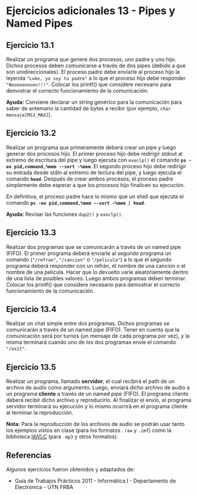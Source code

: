 # Ejercicios adicionales 13 - Pipes y Named Pipes

## Ejercicio 13.1
Realizar un programa que genere dos procesos, uno padre y uno hijo. Dichos procesos deben comunicarse a través de dos pipes (debido a que son unidireccionales). El proceso padre debe enviarle al proceso hijo la leyenda `"Luke, yo soy tu padre"` a lo que el proceso hijo debe responder `"Noooooooooo!!!"`. Colocar los printf() que considere necesario para demostrar el correcto funcionamiento de la comunicación. 

**Ayuda:** Conviene declarar un string genérico para la comunicación para saber de antemano la cantidad de bytes a recibir (por ejemplo, `char mensaje[MSJ_MAX]`).

## Ejercicio 13.2
Realizar un programa que primeramente deberá crear un pipe y luego generar dos procesos hijo. El primer proceso hijo debe redirigir stdout al extremo de escritura del pipe y luego ejecuta con `execlp()` el comando **`ps -eo pid,command,%mem --sort -%mem`**. El segundo proceso hijo debe redirigir su entrada desde stdin al extremo de lectura del pipe, y luego ejecuta el comando **`head`**. Después de crear ambos procesos, el proceso padre simplemente debe esperar a que los procesos hijo finalicen su ejecución.

En definitiva, el proceso padre hace lo mismo que un shell que ejecuta el comando **`ps -eo pid,command,%mem --sort -%mem | head`**.

**Ayuda:** Revisar las funciones `dup2()` y `execlp()`.

## Ejercicio 13.3
Realizar dos programas que se comunicarán a través de un named pipe (FIFO). El primer programa deberá enviarle al segundo programa un comando (`"/refran"`, `"/cancion"` o `"/pelicula"`) a lo que el segundo programa deberá responder con un refrán, el nombre de una canción o el nombre de una película. Hacer que lo devuelto varíe aleatoriamente dentro de una lista de posibles valores. Luego ambos programas deben terminar. Colocar los printf() que considere necesario para demostrar el correcto funcionamiento de la comunicación. 

## Ejercicio 13.4
Realizar un chat simple entre dos programas. Dichos programas se comunicarán a través de un named pipe (FIFO). Tener en cuenta que la comunicación será por turnos (un mensaje de cada programa por vez), y la misma terminará cuando uno de los dos programas envíe el comando `"/exit"`.

## Ejercicio 13.5
Realizar un programa, llamado **servidor**, el cual recibirá el path de un archivo de audio como argumento. Luego, enviará dicho archivo de audio a un programa **cliente** a  través de un named pipe (FIFO). El programa cliente deberá recibir dicho archivo y reproducirlo. Al finalizar el envío, el programa servidor terminará su ejecución y lo mismo ocurrirá en el programa cliente al terminar la reproducción.

**Nota:** Para la reproducción de los archivos de audio se podrán usar tanto los ejemplos vistos en clase (para los formatos `.raw` y `.imf`) como la biblioteca [libVLC](https://www.videolan.org/vlc/libvlc.html) (para `.mp3` y otros formatos).

## Referencias
Algunos ejercicios fueron obtenidos y adaptados de:
- Guía de Trabajos Prácticos 2011 - Informática I - Departamento de Electrónica - UTN FRBA
